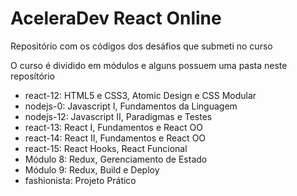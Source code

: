 # AceleraDev React Online

Repositório com os códigos dos desáfios que submeti no curso 

O curso é dividido em módulos e alguns possuem uma pasta neste reposítório

- react-12: HTML5 e CSS3, Atomic Design e CSS Modular
- nodejs-0: Javascript I, Fundamentos da Linguagem
- nodejs-12: Javascript II, Paradigmas e Testes
- react-13: React I, Fundamentos e React OO
- react-14: React II, Fundamentos e React OO
- react-15: React Hooks, React Funcional
- Módulo 8: Redux, Gerenciamento de Estado
- Módulo 9: Redux, Build e Deploy
- fashionista: Projeto Prático